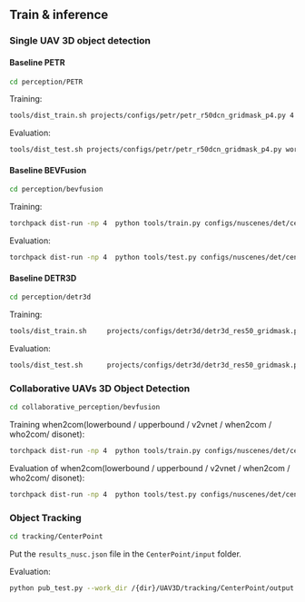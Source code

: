 ## Train & inference
### Single UAV 3D object detection
#### Baseline PETR
```bash
cd perception/PETR
```
Training:
```bash
tools/dist_train.sh projects/configs/petr/petr_r50dcn_gridmask_p4.py 4 --work-dir work_dirs/petr_r50dcn_gridmask_p4/
```
Evaluation:
```bash
tools/dist_test.sh projects/configs/petr/petr_r50dcn_gridmask_p4.py work_dirs/petr_r50dcn_gridmask_p4/latest.pth 8 --eval bbox
```
#### Baseline BEVFusion
```bash
cd perception/bevfusion
```
Training:
```bash
torchpack dist-run -np 4  python tools/train.py configs/nuscenes/det/centerhead/lssfpn/camera/256x704/resnet/default.yaml    --run-dir runs/resnet50
```
Evaluation:
```bash
torchpack dist-run -np 4  python tools/test.py configs/nuscenes/det/centerhead/lssfpn/camera/256x704/resnet/default.yaml   runs/resnet50/epoch_24.pth   --eval bbox
```
#### Baseline DETR3D
```bash
cd perception/detr3d
```
Training:
```bash
tools/dist_train.sh     projects/configs/detr3d/detr3d_res50_gridmask.py   4  --work-dir      work_dirs/detr3d_res50_gridmask/
```
Evaluation:
```bash
tools/dist_test.sh      projects/configs/detr3d/detr3d_res50_gridmask.py     work_dirs/detr3d_res50_gridmask/epoch_24.pth  4  --eval bbox
```
### Collaborative UAVs 3D Object Detection
```bash
cd collaborative_perception/bevfusion
```
Training when2com(lowerbound / upperbound / v2vnet / when2com / who2com/ disonet):
```bash
torchpack dist-run -np 4  python tools/train.py configs/nuscenes/det/centerhead/lssfpn/camera/256x704/swint/when2com/default.yaml --model.encoders.camera.backbone.init_cfg.checkpoint pretrained/swint-nuimages-pretrained.pth    --run-dir runs/when2com
```
Evaluation of when2com(lowerbound / upperbound / v2vnet / when2com / who2com/ disonet):
```bash
torchpack dist-run -np 4  python tools/test.py configs/nuscenes/det/centerhead/lssfpn/camera/256x704/swint/when2com/default.yaml    runs/when2com/epoch_24.pth   --eval bbox
```
### Object Tracking

```bash
cd tracking/CenterPoint
```
Put the `results_nusc.json` file in the  `CenterPoint/input` folder.

Evaluation:
```bash
python pub_test.py --work_dir /{dir}/UAV3D/tracking/CenterPoint/output  --checkpoint    /{dir}/UAV3D/tracking/CenterPoint/input/results_nusc.json 
```

